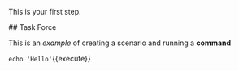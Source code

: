 This is your first step.

## Task Force

This is an _example_ of creating a scenario and running a **command**

`echo 'Hello'`{{execute}}
